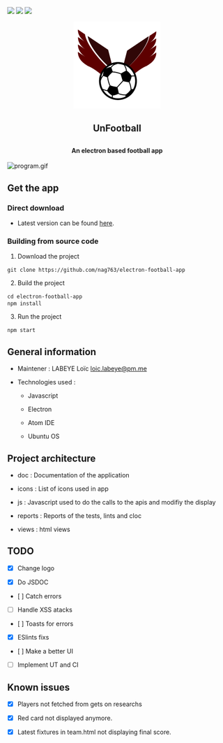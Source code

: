 <a href="https://github.com/nag763/electron-football-app/blob/main/LICENSE.md" alt="License"><img src="https://img.shields.io/bower/l/bootstrap"></a>
<a href="https://github.com/nag763/electron-football-app/releases/latest" alt="GitHub release"><img src="https://img.shields.io/github/v/release/nag763/electron-football-app" ></a>
<a href="" alt="issues"><img src="https://img.shields.io/github/issues/nag763/electron-football-app"></a>

<p align="center"><img src="https://github.com/nag763/electron-football-app/blob/main/icons/icon.png"></img></p>

<h2 align="center">UnFootball<h2>
<h4 align="center">An electron based football app</h4>

![program.gif](./program.gif)

## Get the app

### Direct download

- Latest version can be found [here](https://github.com/nag763/electron-football-app/releases/latest).

### Building from source code

1. Download the project

```
git clone https://github.com/nag763/electron-football-app
```

2. Build the project

```
cd electron-football-app
npm install
```

3. Run the project

```
npm start
```

## General information

- Maintener : LABEYE Loïc <loic.labeye@pm.me>

- Technologies used :

  - Javascript

  - Electron

  - Atom IDE

  - Ubuntu OS

## Project architecture

- doc : Documentation of the application

- icons : List of icons used in app

- js : Javascript used to do the calls to the apis and modifiy the display

- reports : Reports of the tests, lints and cloc

- views : html views

## TODO

-   [x] Change logo

-   [X] Do JSDOC

-   [ ] Catch errors

-   [ ] Handle XSS atacks

-   [ ] Toasts for errors

-   [X] ESlints fixs

-   [ ] Make a better UI

-   [ ] Implement UT and CI

## Known issues

-   [X] Players not fetched from gets on researchs

-   [X] Red card not displayed anymore.

-   [X] Latest fixtures in team.html not displaying final score.
